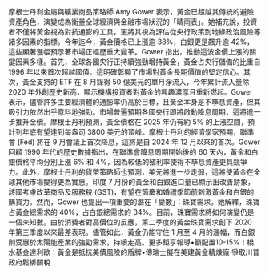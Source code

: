 摩根士丹利金屬與礦業商品策略師 Amy Gower 表示，黃金已超越其傳統的避險資產角色，演變成為衡量全球經濟與金融市場狀況的「晴雨表」。她補充說，投資者不僅將黃金視為對抗通膨的工具，更將其視為評估從央行政策到地緣政治風險等諸多因素的指標。今年迄今，黃金價格已上漲逾 38%，白銀更是飆升逾 42%，這些顯著漲幅預示著市場正經歷重大變革。Gower 指出，推動這波金價上漲的關鍵因素多樣。首先，全球各國央行正持續強勁增持黃金，黃金占央行儲備的比重自 1996 年以來首次超越國債。這明確彰顯了市場對黃金長期價值的堅定信心。其次，黃金支持的 ETF 在 8 月錄得 50 億美元的單月淨流入，今年累計流入量除 2020 年外創歷史新高，顯示機構投資者對黃金的興趣濃厚且重新燃起。Gower 表示，儘管許多主要經濟體的通膨率仍高於目標，且黃金本身是不孳息資產，但其吸引力依然出乎意料地強勁。市場普遍預期各國央行即將啟動降息周期，這將進一步推升金價。摩根士丹利預測，黃金價格在 2025 年仍有約 5% 的上漲空間，預計到年底有望達到每盎司 3800 美元的頂峰。摩根士丹利的經濟學家預期，聯準會 (Fed) 將在 9 月會議上首次降息，這將是自 2024 年 12 月以來的首次。Gower 回顧 1990 年代的歷史數據指出，在聯準會降息周期開始後的 60 天內，黃金和白銀價格平均分別上漲 6% 和 4%，因為較低的殖利率使得不孳息資產更具競爭力。此外，摩根士丹利的貨幣策略師也預測，美元將進一步走弱，這將使黃金在全球其他市場變得更為實惠。印度 7 月份的黃金和白銀進口量已顯示出改善跡象，該國考慮改革商品及服務稅 (GST)，有望在節慶和婚禮季節前刺激黃金和白銀的購買力。然而，Gower 也提出一項重要的潛在「變數」：珠寶需求。她解釋，珠寶占黃金總需求的 40%，占白銀總需求的 34%。目前，珠寶需求將如何演變仍是一個未知數。由於消費者對高價位的反應，第二季度的黃金珠寶需求創下 2020 年第三季度以來最差表現。儘管如此，黃金仍能守住 1 月至 4 月的漲幅，而白銀則受惠於太陽能產業的強勁需求，持續走高。更多鉅亨報導•籲配置10-15%！橋水基金達利歐：黃金是抵抗美債風險的盾牌•傳瑞士擬在美建黃金精煉廠 爭取川普政府鬆綁關稅